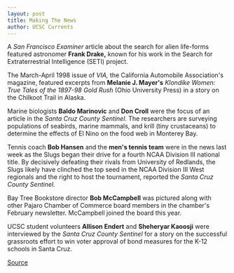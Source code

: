 ```yaml
---
layout: post
title: Making The News
author: UCSC Currents
---
```


A _San Francisco Examiner_ article about the search for alien life-forms featured astronomer **Frank Drake,** known for his work in the Search for Extraterrestrial Intelligence (SETI) project.

The March-April 1998 issue of _VIA,_ the California Automobile Association's magazine, featured excerpts from **Melanie J. Mayer's** _Klondike Women: True Tales of the 1897-98 Gold Rush_ (Ohio University Press) in a story on the Chilkoot Trail in Alaska.

Marine biologists **Baldo Marinovic** and **Don Croll** were the focus of an article in the _Santa Cruz County Sentinel._ The researchers are surveying populations of seabirds, marine mammals, and krill (tiny crustaceans) to determine the effects of El Nino on the food web in Monterey Bay.

Tennis coach **Bob Hansen** and the **men's tennis team** were in the news last week as the Slugs began their drive for a fourth NCAA Division III national title. By decisively defeating their rivals from University of Redlands, the Slugs likely have clinched the top seed in the NCAA Division III West regionals and the right to host the tournament, reported the _Santa Cruz County Sentinel._

Bay Tree Bookstore director **Bob McCampbell** was pictured along with other Pajaro Chamber of Commerce board members in the chamber's February newsletter. McCampbell joined the board this year.

UCSC student volunteers **Allison Endert** and **Sheheryar Kaoosji** were interviewed by the _Santa Cruz County Sentinel_ for a story on the successful grassroots effort to win voter approval of bond measures for the K-12 schools in Santa Cruz.

[Source](http://www1.ucsc.edu/oncampus/currents/97-98/04-20/makenews.htm "Permalink to Making the News: 04-20-98")
